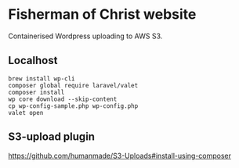# Fisherman of Christ website

Containerised Wordpress uploading to AWS S3.

## Localhost

```
brew install wp-cli
composer global require laravel/valet
composer install
wp core download --skip-content
cp wp-config-sample.php wp-config.php
valet open
```

## S3-upload plugin

https://github.com/humanmade/S3-Uploads#install-using-composer


